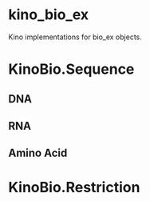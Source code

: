 # kino_bio_ex
Kino implementations for bio_ex objects.

# KinoBio.Sequence
## DNA
## RNA
## Amino Acid

# KinoBio.Restriction
